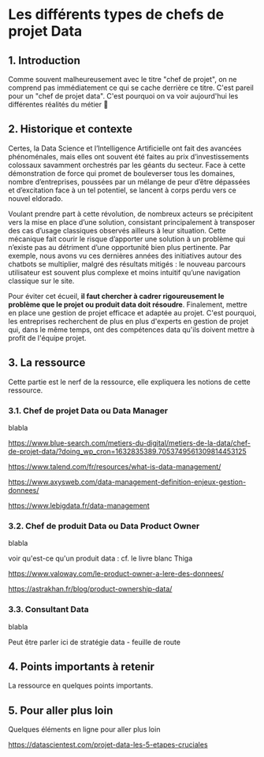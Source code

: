 # Les différents types de chefs de projet Data

## 1. Introduction
Comme souvent malheureusement avec le titre "chef de projet", on ne comprend pas immédiatement ce qui se cache derrière ce titre. C'est pareil pour un "chef de projet data". C'est pourquoi on va voir aujourd'hui les différentes réalités du métier 💼

## 2. Historique et contexte
Certes, la Data Science et l’Intelligence Artificielle ont fait des avancées phénoménales, mais elles ont souvent été faites au prix d’investissements colossaux savamment orchestrés par les géants du secteur. Face à cette démonstration de force qui promet de bouleverser tous les domaines, nombre d’entreprises, poussées par un mélange de peur d’être dépassées et d’excitation face à un tel potentiel, se lancent à corps perdu vers ce nouvel eldorado.

Voulant prendre part à cette révolution, de nombreux acteurs se précipitent vers la mise en place d’une solution, consistant principalement à transposer des cas d’usage
classiques observés ailleurs à leur situation. Cette mécanique fait courir le risque d’apporter une solution à un problème qui n’existe pas au détriment d’une opportunité bien plus pertinente. Par exemple, nous avons vu ces dernières années des initiatives autour des chatbots se multiplier, malgré des résultats mitigés : le nouveau parcours
utilisateur est souvent plus complexe et moins intuitif qu’une navigation classique sur le site.

Pour éviter cet écueil, **il faut chercher à cadrer rigoureusement le problème que le projet ou produit data doit résoudre**. Finalement, mettre en place une gestion de projet efficace et adaptée au projet. C'est pourquoi, les entreprises recherchent de plus en plus d'experts en gestion de projet qui, dans le même temps, ont des compétences data qu'ils doivent mettre à profit de l'équipe projet.

## 3. La ressource
Cette partie est le nerf de la ressource, elle expliquera les notions de cette ressource.

### 3.1. Chef de projet Data ou Data Manager
blabla

https://www.blue-search.com/metiers-du-digital/metiers-de-la-data/chef-de-projet-data/?doing_wp_cron=1632835389.7053749561309814453125

https://www.talend.com/fr/resources/what-is-data-management/


https://www.axysweb.com/data-management-definition-enjeux-gestion-donnees/



https://www.lebigdata.fr/data-management




### 3.2. Chef de produit Data ou Data Product Owner
blabla

voir qu'est-ce qu'un produit data : 
cf. le livre blanc Thiga

https://www.valoway.com/le-product-owner-a-lere-des-donnees/

https://astrakhan.fr/blog/product-ownership-data/

### 3.3. Consultant Data
blabla

Peut être parler ici de stratégie data - feuille de route

## 4. Points importants à retenir
La ressource en quelques points importants.

## 5. Pour aller plus loin
Quelques éléments en ligne pour aller plus loin

https://datascientest.com/projet-data-les-5-etapes-cruciales
